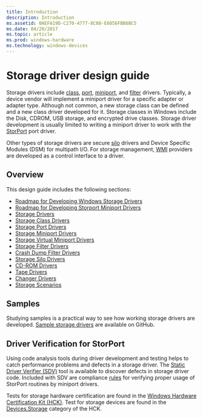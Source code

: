```yaml
---
title: Introduction
description: Introduction
ms.assetid: 0AEFA19D-C270-4777-8C08-E6056FBB6BC5
ms.date: 04/20/2017
ms.topic: article
ms.prod: windows-hardware
ms.technology: windows-devices
---
```


# Storage driver design guide


Storage drivers include [class](storage-class-drivers.md), [port](storage-port-drivers.md), [miniport](storage-miniport-drivers.md), and [filter](storage-filter-drivers.md) drivers. Typically, a device vendor will implement a miniport driver for a specific adapter or adapter type. Although not common, a new storage class can be defined and a new class driver developed for it. Storage classes in Windows include the Disk, CDROM, USB storage, and encrypted drive classes. Storage driver development is usually limited to writing a miniport driver to work with the [StorPort](storport-driver.md) port driver.

Other types of storage drivers are secure [silo](storage-silo-drivers.md) drivers and Device Specific Modules (DSM) for multipath I/O. For storage management, [WMI](https://msdn.microsoft.com/library/windows/hardware/ff567016) providers are developed as a control interface to a driver.

## <span id="Storage_Driver_WDK_Resources"></span><span id="storage_driver_wdk_resources"></span><span id="STORAGE_DRIVER_WDK_RESOURCES"></span>Overview
This design guide includes the following sections:
* [Roadmap for Developing Windows Storage Drivers](roadmap-for-developing-storage-drivers.md)  
* [Roadmap for Developing Storport Miniport Drivers](roadmap-for-developing-storport-miniport-drivers.md)  
* [Storage Drivers](storage-drivers.md)  
* [Storage Class Drivers](storage-class-drivers.md)  
* [Storage Port Drivers](storage-port-drivers.md)  
* [Storage Miniport Drivers](storage-miniport-drivers.md)  
* [Storage Virtual Miniport Drivers](storage-virtual-miniport-drivers.md)  
* [Storage Filter Drivers](storage-filter-drivers.md)  
* [Crash Dump Filter Drivers](crash-dump-filter-drivers.md)  
* [Storage Silo Drivers](storage-silo-drivers.md)  
* [CD-ROM Drivers](cd-rom-drivers.md)  
* [Tape Drivers](tape-drivers.md)  
* [Changer Drivers](changer-drivers.md)  
* [Storage Scenarios](storage-scenarios.md)  

## Samples
Studying samples is a practical way to see how working storage drivers are developed. [Sample storage drivers](http://go.microsoft.com/fwlink/p/?LinkId=616047) are available on GitHub.

## <span id="Driver_Verification_for_StorPort"></span><span id="driver_verification_for_storport"></span><span id="DRIVER_VERIFICATION_FOR_STORPORT"></span>Driver Verification for StorPort


Using code analysis tools during driver development and testing helps to catch performance problems and defects in a storage driver. The [Static Driver Verifier (SDV)](https://msdn.microsoft.com/library/windows/hardware/ff552808) tool is available to discover defects in storage driver code. Included with SDV are compliance [rules](https://msdn.microsoft.com/library/windows/hardware/hh454238) for verifying proper usage of StorPort routines by miniport drivers.

Tests for storage hardware certification are found in the [Windows Hardware Certification Kit (HCK)](https://go.microsoft.com/fwlink/p/?LinkId=733613). Test for storage devices are found in the [Devices.Storage](https://msdn.microsoft.com/library/windows/hardware/jj125097) category of the HCK.

 

 




